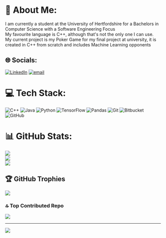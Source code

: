 # 💫 About Me:
I am currently a student at the University of Hertfordshire for a Bachelors in Computer Science with a Software Engineering Focus<br>My favourite language is C++, although that's not the only one I can use.<br>My current project is my Poker Game for my final project at university, it is created in C++ from scratch and includes Machine Learning opponents


## 🌐 Socials:
[![LinkedIn](https://img.shields.io/badge/LinkedIn-%230077B5.svg?logo=linkedin&logoColor=white)](https://linkedin.com/in/www.linkedin.com/in/cooper-lynn-371481252) [![email](https://img.shields.io/badge/Email-D14836?logo=gmail&logoColor=white)](mailto:cooperlynn545@gmail.com) 

# 💻 Tech Stack:
![C++](https://img.shields.io/badge/c++-%2300599C.svg?style=for-the-badge&logo=c%2B%2B&logoColor=white) ![Java](https://img.shields.io/badge/java-%23ED8B00.svg?style=for-the-badge&logo=openjdk&logoColor=white) ![Python](https://img.shields.io/badge/python-3670A0?style=for-the-badge&logo=python&logoColor=ffdd54) ![TensorFlow](https://img.shields.io/badge/TensorFlow-%23FF6F00.svg?style=for-the-badge&logo=TensorFlow&logoColor=white) ![Pandas](https://img.shields.io/badge/pandas-%23150458.svg?style=for-the-badge&logo=pandas&logoColor=white) ![Git](https://img.shields.io/badge/git-%23F05033.svg?style=for-the-badge&logo=git&logoColor=white) ![Bitbucket](https://img.shields.io/badge/bitbucket-%230047B3.svg?style=for-the-badge&logo=bitbucket&logoColor=white) ![GitHub](https://img.shields.io/badge/github-%23121011.svg?style=for-the-badge&logo=github&logoColor=white)
# 📊 GitHub Stats:
![](https://github-readme-stats.vercel.app/api?username=Cooper-Lynn&theme=cobalt&hide_border=false&include_all_commits=false&count_private=false)<br/>
![](https://nirzak-streak-stats.vercel.app/?user=Cooper-Lynn&theme=cobalt&hide_border=false)<br/>
![](https://github-readme-stats.vercel.app/api/top-langs/?username=Cooper-Lynn&theme=cobalt&hide_border=false&include_all_commits=false&count_private=false&layout=compact)

## 🏆 GitHub Trophies
![](https://github-profile-trophy.vercel.app/?username=Cooper-Lynn&theme=radical&no-frame=false&no-bg=true&margin-w=4)

### 🔝 Top Contributed Repo
![](https://github-contributor-stats.vercel.app/api?username=Cooper-Lynn&limit=5&theme=dark&combine_all_yearly_contributions=true)

---
[![](https://visitcount.itsvg.in/api?id=Cooper-Lynn&icon=0&color=0)](https://visitcount.itsvg.in)

<!-- Proudly created with GPRM ( https://gprm.itsvg.in ) -->
